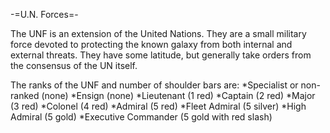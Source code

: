 -=U.N. Forces=-

The UNF is an extension of the United Nations. They are a small military force devoted to protecting the known galaxy from both internal and external threats. They have some latitude, but generally take orders from the consensus of the UN itself.

The ranks of the UNF and number of shoulder bars are:
*Specialist or non-ranked (none)
*Ensign (none)
*Lieutenant (1 red)
*Captain (2 red)
*Major (3 red)
*Colonel (4 red)
*Admiral (5 red)
*Fleet Admiral (5 silver)
*High Admiral (5 gold)
*Executive Commander (5 gold with red slash)
